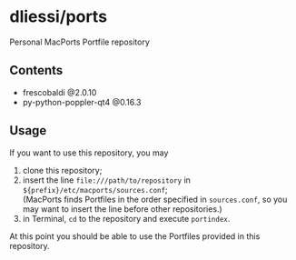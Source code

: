 dliessi/ports
=====

Personal MacPorts Portfile repository


Contents
-----

* frescobaldi @2.0.10
* py-python-poppler-qt4 @0.16.3


Usage
-----

If you want to use this repository, you may

1. clone this repository;
2. insert the line `file:///path/to/repository` in `${prefix}/etc/macports/sources.conf`;  
(MacPorts finds Portfiles in the order specified in `sources.conf`, so you may want to insert the line before other repositories.)
3. in Terminal, `cd` to the repository and execute `portindex`.

At this point you should be able to use the Portfiles provided in this repository.
